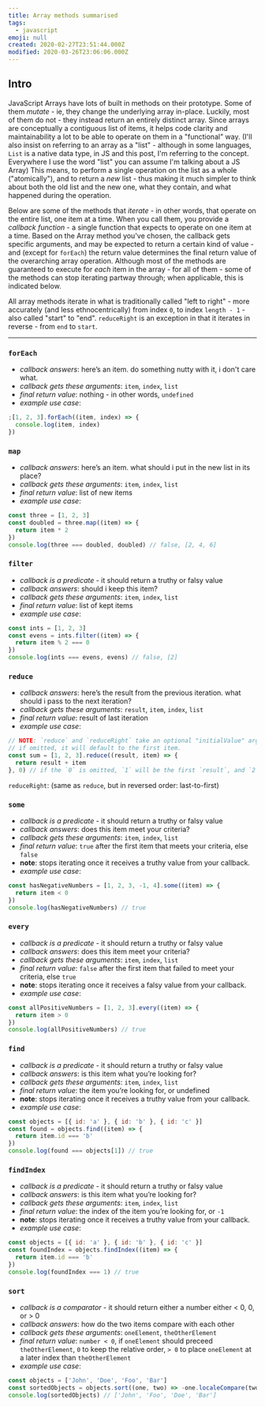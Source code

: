 ```yaml
---
title: Array methods summarised
tags:
  - javascript
emoji: null
created: 2020-02-27T23:51:44.000Z
modified: 2020-03-26T23:06:06.000Z
---
```


## Intro

JavaScript Arrays have lots of built in methods on their prototype. Some of them _mutate_ - ie, they change the underlying array in-place. Luckily, most of them do not - they instead return an entirely distinct array. Since arrays are conceptually a contiguous list of items, it helps code clarity and maintainability a lot to be able to operate on them in a "functional" way. (I'll also insist on referring to an array as a "list" - although in some languages, `List` is a native data type, in JS and this post, I'm referring to the concept. Everywhere I use the word "list" you can assume I'm talking about a JS Array) This means, to perform a single operation on the list as a whole ("atomically"), and to return a _new_ list - thus making it much simpler to think about both the old list and the new one, what they contain, and what happened during the operation.

Below are some of the methods that _iterate_ - in other words, that operate on the entire list, one item at a time. When you call them, you provide a _callback function_ - a single function that expects to operate on one item at a time. Based on the Array method you've chosen, the callback gets specific arguments, and may be expected to return a certain kind of value - and (except for `forEach`) the return value determines the final return value of the overarching array operation. Although most of the methods are guaranteed to execute for _each_ item in the array - for all of them - some of the methods can stop iterating partway through; when applicable, this is indicated below.

All array methods iterate in what is traditionally called "left to right" - more accurately (and less ethnocentrically) from index `0`, to index `length - 1` - also called "start" to "end". `reduceRight` is an exception in that it iterates in reverse - from `end` to `start`.

---

### `forEach`

- _callback answers_: here’s an item. do something nutty with it, i don't care what.
- _callback gets these arguments_: `item`, `index`, `list`
- _final return value_: nothing - in other words, `undefined`
- _example use case_:

```js
;[1, 2, 3].forEach((item, index) => {
  console.log(item, index)
})
```

### `map`

- _callback answers_: here’s an item. what should i put in the new list in its place?
- _callback gets these arguments_: `item`, `index`, `list`
- _final return value_: list of new items
- _example use case_:

```js
const three = [1, 2, 3]
const doubled = three.map((item) => {
  return item * 2
})
console.log(three === doubled, doubled) // false, [2, 4, 6]
```

### `filter`

- _callback is a predicate_ - it should return a truthy or falsy value
- _callback answers_: should i keep this item?
- _callback gets these arguments_: `item`, `index`, `list`
- _final return value_: list of kept items
- _example use case_:

```js
const ints = [1, 2, 3]
const evens = ints.filter((item) => {
  return item % 2 === 0
})
console.log(ints === evens, evens) // false, [2]
```

### `reduce`

- _callback answers_: here’s the result from the previous iteration. what should i pass to the next iteration?
- _callback gets these arguments_: `result`, `item`, `index`, `list`
- _final return value_: result of last iteration
- _example use case_:

```js
// NOTE: `reduce` and `reduceRight` take an optional "initialValue" argument, after the reducer callback.
// if omitted, it will default to the first item.
const sum = [1, 2, 3].reduce((result, item) => {
  return result + item
}, 0) // if the `0` is omitted, `1` will be the first `result`, and `2` will be the first `item`
```

`reduceRight`: (same as `reduce`, but in reversed order: last-to-first)

### `some`

- _callback is a predicate_ - it should return a truthy or falsy value
- _callback answers_: does this item meet your criteria?
- _callback gets these arguments_: `item`, `index`, `list`
- _final return value_: `true` after the first item that meets your criteria, else `false`
- **note**: stops iterating once it receives a truthy value from your callback.
- _example use case_:

```js
const hasNegativeNumbers = [1, 2, 3, -1, 4].some((item) => {
  return item < 0
})
console.log(hasNegativeNumbers) // true
```

### `every`

- _callback is a predicate_ - it should return a truthy or falsy value
- _callback answers_: does this item meet your criteria?
- _callback gets these arguments_: `item`, `index`, `list`
- _final return value_: `false` after the first item that failed to meet your criteria, else `true`
- **note**: stops iterating once it receives a falsy value from your callback.
- _example use case_:

```js
const allPositiveNumbers = [1, 2, 3].every((item) => {
  return item > 0
})
console.log(allPositiveNumbers) // true
```

### `find`

- _callback is a predicate_ - it should return a truthy or falsy value
- _callback answers_: is this item what you’re looking for?
- _callback gets these arguments_: `item`, `index`, `list`
- _final return value_: the item you’re looking for, or undefined
- **note**: stops iterating once it receives a truthy value from your callback.
- _example use case_:

```js
const objects = [{ id: 'a' }, { id: 'b' }, { id: 'c' }]
const found = objects.find((item) => {
  return item.id === 'b'
})
console.log(found === objects[1]) // true
```

### `findIndex`

- _callback is a predicate_ - it should return a truthy or falsy value
- _callback answers_: is this item what you’re looking for?
- _callback gets these arguments_: `item`, `index`, `list`
- _final return value_: the index of the item you’re looking for, or `-1`
- **note**: stops iterating once it receives a truthy value from your callback.
- _example use case_:

```js
const objects = [{ id: 'a' }, { id: 'b' }, { id: 'c' }]
const foundIndex = objects.findIndex((item) => {
  return item.id === 'b'
})
console.log(foundIndex === 1) // true
```

### `sort`

- _callback is a comparator_ - it should return either a number either < 0, 0, or > 0
- _callback answers_: how do the two items compare with each other
- _callback gets these arguments_: `oneElement`, `theOtherElement`
- _final return value_: `number < 0`, if `oneElement` should preceed `theOtherElement`, `0` to keep the relative order, `> 0` to place `oneElement` at a later index than `theOtherElement`
- _example use case_:

```js
const objects = ['John', 'Doe', 'Foo', 'Bar']
const sortedObjects = objects.sort((one, two) => -one.localeCompare(two)) // reverses the string in reverse order
console.log(sortedObjects) // ['John', 'Foo', 'Doe', 'Bar']
```
